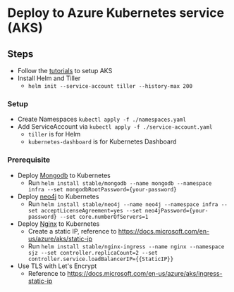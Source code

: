 # Deploy to Azure Kubernetes service (AKS)

## Steps
- Follow the [tutorials](https://docs.microsoft.com/en-us/azure/aks/) to setup AKS
- Install Helm and Tiller
  - `helm init --service-account tiller --history-max 200`

### Setup
- Create Namespaces `kubectl apply -f ./namespaces.yaml`
- Add ServiceAccount via `kubectl apply -f ./service-account.yaml`
  - `tiller` is for Helm
  - `kubernetes-dashboard` is for Kubernetes Dashboard

### Prerequisite
- Deploy [Mongodb](https://mongodb.com/) to Kubernetes
  - Run `helm install stable/mongodb --name mongodb --namespace infra --set mongodbRootPassword={your-password}`
- Deploy [neo4j](https://neo4j.com/) to Kubernetes
  - Run `helm install stable/neo4j --name neo4j --namespace infra --set acceptLicenseAgreement=yes --set neo4jPassword={your-password} --set core.numberOfServers=1`
- Deploy [Nginx](https://www.nginx.com/) to Kubernetes
  - Create a static IP, reference to https://docs.microsoft.com/en-us/azure/aks/static-ip
  - Run `helm install stable/nginx-ingress --name nginx --namespace sjz --set controller.replicaCount=2 --set controller.service.loadBalancerIP={{StaticIP}}`
- Use TLS with Let's Encrypt 
  - Reference to https://docs.microsoft.com/en-us/azure/aks/ingress-static-ip